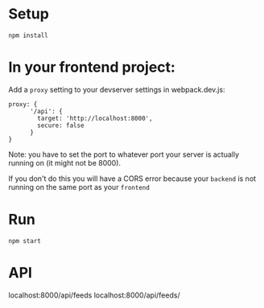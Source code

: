 # Setup

```
npm install
```

# In your frontend project:
Add a `proxy` setting to your devserver settings in webpack.dev.js:

```
proxy: {
      '/api': {
        target: 'http://localhost:8000',
        secure: false
      }
}
```

Note: you have to set the port to whatever port your server is actually running on (it might not be 8000).

If you don't do this you will have a CORS error because your `backend` is not running on the same port as your `frontend`

# Run

```
npm start
```

# API

localhost:8000/api/feeds
localhost:8000/api/feeds/<some-id>


